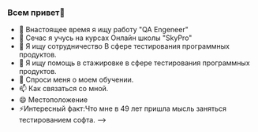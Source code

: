 ### Всем привет👋

- 🔭 Внастоящее время я ищу работу "QA Engeneer"
- 🌱 Сечас я учусь на курсах Онлайн школы "SkyPro" 
- 👯 Я ищу сотрудничество В сфере тестирования программных продуктов.
- 🤔 Я ищу помощь в стажировке в сфере тестирования программных продуктов.
- 💬 Спроси меня о моем обучении.
- 📫 Как связаться со мной.
- 😄 Местоположение
- ⚡Интересный факт:Что мне в 49 лет пришла мысль заняться тестированием софта.
-->
